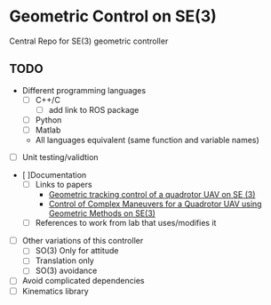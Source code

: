 # Geometric Control on SE(3)

Central Repo for SE(3) geometric controller

## TODO

* Different programming languages
  * [ ] C++/C
    * [ ] add link to ROS package
  * [ ] Python
  * [ ] Matlab
  * All languages equivalent (same function and variable names)
* [ ] Unit testing/validtion
* [ ]Documentation
  * [ ] Links to papers
    - [Geometric tracking control of a quadrotor UAV on SE (3)](https://pdfs.semanticscholar.org/2e83/b6f1d6da2694dd029597911599c03b690afc.pdf)
    - [Control of Complex Maneuvers for a Quadrotor UAV using Geometric
Methods on SE(3)](https://arxiv.org/pdf/1003.2005.pdf)
  * [ ] References to work from lab that uses/modifies it
* [ ] Other variations of this controller
  * [ ] SO(3) Only for attitude
  * [ ] Translation only
  * [ ] SO(3) avoidance
* [ ] Avoid complicated dependencies
* [ ] Kinematics library
